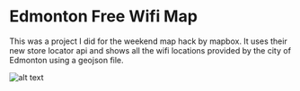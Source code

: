 # Edmonton Free Wifi Map
This was a project I did for the weekend map hack by mapbox. It uses their new store locator api and shows all the wifi locations provided by the city of Edmonton using a geojson file.

![alt text](https://i.imgur.com/wxH31yI.jpg "Wifi Screenshot")
